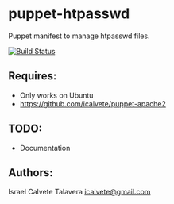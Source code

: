 # puppet-htpasswd

Puppet manifest to manage htpasswd files.

[![Build Status](https://secure.travis-ci.org/icalvete/puppet-htpasswd.png)](http://travis-ci.org/icalvete/puppet-htpasswd)

## Requires:

* Only works on Ubuntu
* https://github.com/icalvete/puppet-apache2

## TODO:

* Documentation

## Authors:
		 
Israel Calvete Talavera <icalvete@gmail.com>

